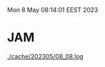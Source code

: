 Mon  8 May 08:14:01 EEST 2023
# JAM
<a href='./cache/202305/08_08.log'>./cache/202305/08_08.log</a>
